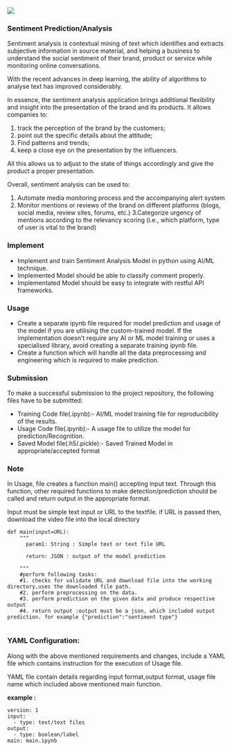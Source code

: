 <img src="https://www.freecodecamp.org/news/content/images/2020/09/wall-5.jpeg">

### Sentiment Prediction/Analysis

Sentiment analysis is contextual mining of text which identifies and extracts subjective information in source material, and helping a business to understand the social sentiment of their brand, product or service while monitoring online conversations.

With the recent advances in deep learning, the ability of algorithms to analyse text has improved considerably. 

In essence, the sentiment analysis application brings additional flexibility and insight into the presentation of the brand and its products. It allows companies to:

1. track the perception of the brand by the customers;
2. point out the specific details about the attitude;
3. Find patterns and trends;
4. keep a close eye on the presentation by the influencers.

All this allows us to adjust to the state of things accordingly and give the product a proper presentation.

Overall, sentiment analysis can be used to:

1. Automate media monitoring process and the accompanying alert system
2. Monitor mentions or reviews of the brand on different platforms (blogs, social media, review sites, forums, etc.)
3.Categorize urgency of mentions according to the relevancy scoring (i.e., which platform, type of user is vital to the brand)



### Implement

* Implement and train Sentiment Analysis Model in python using AI/ML technique.
* Implemented Model should be able to classify comment properly.
* Implementated Model should be easy to integrate with restful API frameworks.

### Usage

* Create a separate ipynb file required for model prediction and usage of the model if you are utilising the custom-trained model. If the implementation doesn't require any AI or ML model training or uses a specialised library, avoid creating a separate training ipynb file.
* Create a function which will handle all the data preprocessing and engineering which is required to make prediction.

### Submission

To make a successful submission to the project repository, the following files have to be submitted:

* Training Code file(.ipynb):- AI/ML model training file for reproducibility of the results.
* Usage Code file(.ipynb):- A usage file to utilize the model for prediction/Recognition.
* Saved Model file(.h5/.pickle):- Saved Trained Model in appropriate/accepted format

### Note

In Usage, file creates a function main() accepting  input text. Through this function, other required functions to make detection/prediction should be called and return output in the appropriate format.

Input must be simple text input or URL to the textfile. if URL is passed then, download the video file into the local directory

```
def main(input=URL):  
    """
      param1: String : Simple text or text file URL

      return: JSON : output of the model prediction

    """
    #perform following tasks:
    #1. checks for validate URL and download file into the working directory,uses the downloaded file path.
    #2. perform preprocessing on the data.
    #3. perform prediction on the given data and produce respective output
    #4. return output :output must be a json, which included output prediction. for example {"prediction":"sentiment type"}
    
```

### YAML Configuration:

Along with the above mentioned requirements and changes, include a YAML file which contains instruction for the execution of Usage file.

YAML file contain details regarding input format,output format, usage file name which included above mentioned main function.

**example :**

```
version: 1
input:
  - type: text/text files
output:
  - type: boolean/label
main: main.ipynb
```
